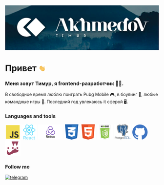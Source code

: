 ![Header](https://github.com/AkhmedovTimur/AkhmedovTimur/blob/main/assets/%D0%A1%D0%BD%D0%B8%D0%BC%D0%BE%D0%BA%20%D1%8D%D0%BA%D1%80%D0%B0%D0%BD%D0%B0%20%D0%BE%D1%82%202022-03-08%2019-27-09.png)

# Привет <img src="https://github.com/AkhmedovTimur/AkhmedovTimur/blob/main/assets/waving-hand-joypixels.gif" width="25px" />
### Меня зовут Тимур, я frontend-разработчик 🧑‍💻.
В свободное время люблю поиграть Pubg Mobile 🎮, в боулинг 🎳, любые командные
игры 🎲. Последний год увлекаюсь it сферой 🖥️.

<h3>Languages and tools</h3>
<div>
<img src="https://github.com/AkhmedovTimur/AkhmedovTimur/blob/main/assets/js.png" title="Javascript" style="height:50px"/>
<img src="https://github.com/AkhmedovTimur/AkhmedovTimur/blob/main/assets/react.png" title="React" style="height:50px"/>
<img src="https://github.com/AkhmedovTimur/AkhmedovTimur/blob/main/assets/redux.png" title="Redux" style="height:50px"/>
<img src="https://github.com/AkhmedovTimur/AkhmedovTimur/blob/main/assets/css.png" title="CSS" style="height:50px"/>
<img src="https://github.com/AkhmedovTimur/AkhmedovTimur/blob/main/assets/html5.png" title="HTML  " style="height:50px"/>
<img src="https://github.com/AkhmedovTimur/AkhmedovTimur/blob/main/assets/node2.png" title="Node JS" style="height:50px"/>
<img src="https://github.com/AkhmedovTimur/AkhmedovTimur/blob/main/assets/Postgresql.png" title="SQL" style="height:50px"/>
<img src="https://github.com/AkhmedovTimur/AkhmedovTimur/blob/main/assets/git.png" title="Git" style="height:50px"/>
<img src="https://github.com/AkhmedovTimur/AkhmedovTimur/blob/main/assets/jest-logo.png" title="Jest" style="height:50px"/>

</div>

<h3>Follow me</h3>
<a href="https://t.me/Akh_Timur"><img src="" alt="telegram" height=50/></a>

